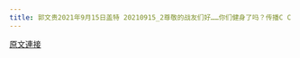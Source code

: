 ```yaml
---
title: 郭文贵2021年9月15日盖特 20210915_2尊敬的战友们好……你们健身了吗？传播C C P病毒C C P疫苗灾难的解药的真相了吗？
---
```


[原文連接](https://gnews.org/ThreadView/53482550)



